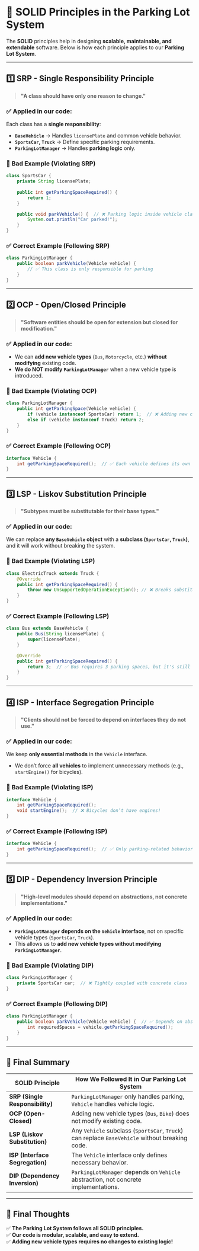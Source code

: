 # 🚀 SOLID Principles in the Parking Lot System

The **SOLID** principles help in designing **scalable, maintainable, and extendable** software. Below is how each principle applies to our **Parking Lot System**.

---

## **1️⃣ SRP - Single Responsibility Principle**
> **"A class should have only one reason to change."**

### ✅ **Applied in our code:**
Each class has a **single responsibility**:
- **`BaseVehicle`** → Handles `licensePlate` and common vehicle behavior.
- **`SportsCar`, `Truck`** → Define specific parking requirements.
- **`ParkingLotManager`** → Handles **parking logic** only.

### 🔴 **Bad Example (Violating SRP)**
```java
class SportsCar {
    private String licensePlate;
    
    public int getParkingSpaceRequired() {
        return 1;
    }

    public void parkVehicle() {  // ❌ Parking logic inside vehicle class
        System.out.println("Car parked!");
    }
}
```

### ✅ **Correct Example (Following SRP)**
```java
class ParkingLotManager {
    public boolean parkVehicle(Vehicle vehicle) {
        // ✅ This class is only responsible for parking
    }
}
```

---

## **2️⃣ OCP - Open/Closed Principle**
> **"Software entities should be open for extension but closed for modification."**

### ✅ **Applied in our code:**
- We can **add new vehicle types** (`Bus`, `Motorcycle`, etc.) **without modifying** existing code.
- **We do NOT modify `ParkingLotManager`** when a new vehicle type is introduced.

### 🔴 **Bad Example (Violating OCP)**
```java
class ParkingLotManager {
    public int getParkingSpace(Vehicle vehicle) {
        if (vehicle instanceof SportsCar) return 1;  // ❌ Adding new cases every time
        else if (vehicle instanceof Truck) return 2;
    }
}
```

### ✅ **Correct Example (Following OCP)**
```java
interface Vehicle {
    int getParkingSpaceRequired();  // ✅ Each vehicle defines its own space requirement
}
```

---

## **3️⃣ LSP - Liskov Substitution Principle**
> **"Subtypes must be substitutable for their base types."**

### ✅ **Applied in our code:**
We can replace **any `BaseVehicle` object** with a **subclass (`SportsCar`, `Truck`)**, and it will work without breaking the system.

### 🔴 **Bad Example (Violating LSP)**
```java
class ElectricTruck extends Truck {
    @Override
    public int getParkingSpaceRequired() {
        throw new UnsupportedOperationException(); // ❌ Breaks substitutability
    }
}
```

### ✅ **Correct Example (Following LSP)**
```java
class Bus extends BaseVehicle {
    public Bus(String licensePlate) {
        super(licensePlate);
    }

    @Override
    public int getParkingSpaceRequired() {
        return 3;  // ✅ Bus requires 3 parking spaces, but it's still a Vehicle
    }
}
```

---

## **4️⃣ ISP - Interface Segregation Principle**
> **"Clients should not be forced to depend on interfaces they do not use."**

### ✅ **Applied in our code:**
We keep **only essential methods** in the `Vehicle` interface.
- We don’t force **all vehicles** to implement unnecessary methods (e.g., `startEngine()` for bicycles).

### 🔴 **Bad Example (Violating ISP)**
```java
interface Vehicle {
    int getParkingSpaceRequired();
    void startEngine();  // ❌ Bicycles don’t have engines!
}
```

### ✅ **Correct Example (Following ISP)**
```java
interface Vehicle {
    int getParkingSpaceRequired();  // ✅ Only parking-related behavior
}
```

---

## **5️⃣ DIP - Dependency Inversion Principle**
> **"High-level modules should depend on abstractions, not concrete implementations."**

### ✅ **Applied in our code:**
- **`ParkingLotManager` depends on the `Vehicle` interface**, not on specific vehicle types (`SportsCar`, `Truck`).
- This allows us to **add new vehicle types without modifying `ParkingLotManager`**.

### 🔴 **Bad Example (Violating DIP)**
```java
class ParkingLotManager {
    private SportsCar car;  // ❌ Tightly coupled with concrete class
}
```

### ✅ **Correct Example (Following DIP)**
```java
class ParkingLotManager {
    public boolean parkVehicle(Vehicle vehicle) {  // ✅ Depends on abstraction
        int requiredSpaces = vehicle.getParkingSpaceRequired();
    }
}
```

---

## **🌟 Final Summary**
| **SOLID Principle** | **How We Followed It in Our Parking Lot System** |
|---------------------|--------------------------------------------------|
| **SRP (Single Responsibility)** | `ParkingLotManager` only handles parking, `Vehicle` handles vehicle logic. |
| **OCP (Open-Closed)** | Adding new vehicle types (`Bus`, `Bike`) does not modify existing code. |
| **LSP (Liskov Substitution)** | Any `Vehicle` subclass (`SportsCar`, `Truck`) can replace `BaseVehicle` without breaking code. |
| **ISP (Interface Segregation)** | The `Vehicle` interface only defines necessary behavior. |
| **DIP (Dependency Inversion)** | `ParkingLotManager` depends on `Vehicle` abstraction, not concrete implementations. |

---

## **🚀 Final Thoughts**
✅ **The Parking Lot System follows all SOLID principles.**  
✅ **Our code is modular, scalable, and easy to extend.**  
✅ **Adding new vehicle types requires no changes to existing logic!**
